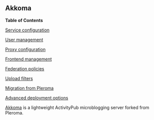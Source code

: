 ## Akkoma

**Table of Contents**

[Service configuration](#modules-services-akkoma-service-configuration)

[User management](#modules-services-akkoma-user-management)

[Proxy configuration](#modules-services-akkoma-proxy-configuration)

[Frontend management](#modules-services-akkoma-frontend-management)

[Federation policies](#modules-services-akkoma-federation-policies)

[Upload filters](#modules-services-akkoma-upload-filters)

[Migration from Pleroma](#modules-services-akkoma-migration-pleroma)

[Advanced deployment options](#modules-services-akkoma-advanced-deployment)

[Akkoma](https://akkoma.dev/) is a lightweight ActivityPub microblogging server forked from Pleroma.
